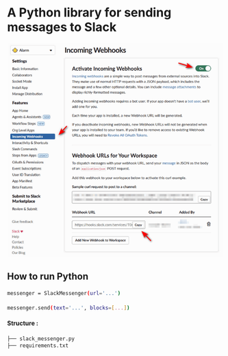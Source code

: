 # A Python library for sending messages to Slack

![Incoming Webhooks](https://github.com/aminehsan/Slack-Messenger/blob/main/1.png) 

## How to run Python
```bash
messenger = SlackMessenger(url='...')

messenger.send(text='...', blocks=[...])
```

#### Structure :
```
├── slack_messenger.py
├── requirements.txt
```
